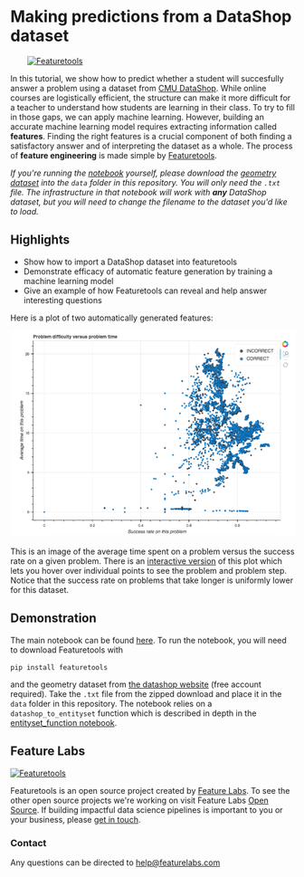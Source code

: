 # Making predictions from a DataShop dataset
<a style="margin:30px" href="https://www.featuretools.com">
    <img width=50% src="https://www.featuretools.com/wp-content/uploads/2017/12/FeatureLabs-Logo-Tangerine-800.png" alt="Featuretools" />
</a>

In this tutorial, we show how to predict whether a student will succesfully answer a problem using a dataset from [CMU DataShop](https://pslcdatashop.web.cmu.edu/). While online courses are logistically efficient, the structure can make it more difficult for a teacher to understand how students are learning in their class. To try to fill in those gaps, we can apply machine learning. However, building an accurate machine learning model requires extracting information called **features**. Finding the right features is a crucial component of both finding a satisfactory answer and of interpreting the dataset as a whole. The process of **feature engineering** is made simple by [Featuretools](http://www.featuretools.com).

*If you're running the [notebook](Demo%20-%20DataShop.ipynb) yourself, please download the [geometry dataset](https://pslcdatashop.web.cmu.edu/DatasetInfo?datasetId=76) into the `data` folder in this repository. You will only need the `.txt` file. The infrastructure in that notebook will work with **any** DataShop dataset, but you will need to change the filename to the dataset you'd like to load.*

## Highlights
* Show how to import a DataShop dataset into featuretools
* Demonstrate efficacy of automatic feature generation by training a machine learning model 
* Give an example of how Featuretools can reveal and help answer interesting questions

Here is a plot of two automatically generated features: 

![Example image](data/images/exampleimage.png)

This is an image of the average time spent on a problem versus the success rate on a given problem. There is an [interactive version](https://www.featuretools.com/wp-content/uploads/2018/03/difficulty_vs_time.html) of this plot which lets you hover over individual points to see the problem and problem step. Notice that the success rate on problems that take longer is uniformly lower for this dataset.

## Demonstration

The main notebook can be found [here](Demo%20-%20DataShop.ipynb). To run the notebook, you will need to download Featuretools with
```
pip install featuretools
```
and the geometry dataset from [the datashop website](https://pslcdatashop.web.cmu.edu/DatasetInfo?datasetId=76) (free account required). Take the `.txt` file from the zipped download and place it in the `data` folder in this repository. The notebook relies on a `datashop_to_entityset` function which is described in depth in the [entityset_function notebook](entityset_function.ipynb).

## Feature Labs
<a href="https://www.featurelabs.com/">
    <img src="http://www.featurelabs.com/wp-content/uploads/2017/12/logo.png" alt="Featuretools" />
</a>

Featuretools is an open source project created by [Feature Labs](https://www.featurelabs.com/). To see the other open source projects we're working on visit Feature Labs [Open Source](https://www.featurelabs.com/open). If building impactful data science pipelines is important to you or your business, please [get in touch](https://www.featurelabs.com/contact.html).

### Contact

Any questions can be directed to help@featurelabs.com
